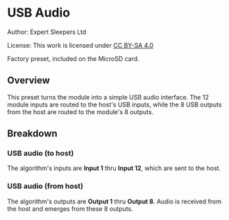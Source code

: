 # USB Audio
Author: Expert Sleepers Ltd

License: This work is licensed under [CC BY-SA 4.0](https://creativecommons.org/licenses/by-sa/4.0/?ref=chooser-v1) 

Factory preset, included on the MicroSD card.

## Overview
This preset turns the module into a simple USB audio interface. The 12 module inputs are routed to the host's USB inputs, while the 8 USB outputs from the host are routed to the module's 8 outputs.

## Breakdown

### USB audio (to host)
The algorithm's inputs are **Input 1** thru **Input 12**, which are sent to the host.

### USB audio (from host)
The algorithm's outputs are **Output 1** thru **Output 8**. Audio is received from the host and emerges from these 8 outputs.
